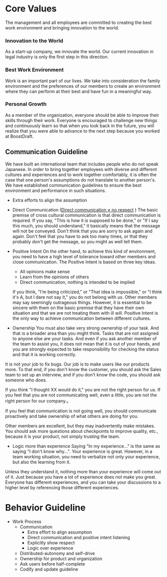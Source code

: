 # Core Values


The management and all employees are committed to creating the best work environment and bringing innovation to the world.

### Innovation to the World

As a start-up company, we innovate the world. Our current innovation in legal industry is only the first step in this direction.

### Best Work Environment

Work is an important part of our lives. We take into consideration the family environment and the preferences of our members to create an environment where they can perform at their best and have fun in a meaningful way.

### Personal Growth

As a member of the organization, everyone should be able to improve their skills through their work. Everyone is encouraged to challenge new things and continuously learn so that when you look back in the future, you will realize that you were able to advance to the next step because you worked at BoostDraft.

## Communication Guideline

We have built an international team that includes people who do not speak Japanese. In order to bring together employees with diverse and different cultures and experiences and to work together comfortably, it is often the case that one person's assumptions do not translate to another person's. We have established communication guidelines to ensure the best environment and performance in such situations.

- Extra efforts to align the assumption
- Direct Communication ([Direct communication ≠ no respect](https://www.notion.so/Direct-communication-no-respect-8a30d0d295bb4cbd91d7b90871c4de99?pvs=21) )
The basic premise of cross cultural communication is that direct communication is required. If you say, "This is how it is supposed to be done," or "If I say this much, you should understand," it basically means that the message will not be conveyed. Don't think that you are sorry to ask again and again. Don't feel that you have to ask too many times, or that they probably don't get the message, so you might as well tell them.
- Positive Intent 
On the other hand, to achieve this kind of environment, you need to have a high level of tolerance toward other members and close communication. The Positive Intent is based on three key ideas.
    - All opinions make sense
    - Learn from the opinions of others
    - Direct communication, nothing is intended to be implied
    
    If you think, "I'm being criticized," or "That idea is impossible," or "I think it's A, but I dare not say it," you do not belong with us. Other members may say seemingly outrageous things. However, it is essential to be sincere with them on the basic premise that they have their own situation and that we are not treating them with ill will. Positive Intent is the only way to achieve communication between different cultures.
    
- Ownership
You must also take very strong ownership of your task. And that is a broader area than you might think. Tasks that are not assigned to anyone else are your tasks. And even if you ask another member of the team to assist you, it does not mean that it is out of your hands, and you are strongly expected to take responsibility for checking the status and that it is working correctly. 

It is not your job to fix bugs. Our job is to make users like our products more. To that end, if you don't know the customer, you should ask the Sales team to set up an interview, and if you don't know the code, you should ask someone who does.

If you think "I thought XX would do it," you are not the right person for us. If you feel that you are not communicating well, even a little, you are not the right person for our company.。

If you feel that communication is not going well, you should communicate proactively and take ownership of what others are doing for you.

Other members are excellent, but they may inadvertently make mistakes. You should ask more questions about checkpoints to improve quality, etc., because it is your product, not simply trusting the team.
- Logic more than experience
Saying "In my experience…" is the same as saying "I don't know why...". Your experience is great. However, in a team working situation, you need to verbalize not only your experience, but also the learning from it.

Unless they understand it, nothing more than your experience will come out of it. Just because you have a lot of experience does not make you great. Everyone has different experiences, and you can take your discussions to a higher level by referencing those different experiences.


# Behavior Guideline

- Work Process
    - Communication
        - Extra effort to align assumption
        - Direct communication and positive intent listening
        - Explicitly show respect
        - Logic over experience
    - Distributed-autonomy and self-drive
    - Ownership for product and organization
    - Ask users before half-complete
    - Codify and update guideline
